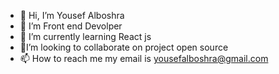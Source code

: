 - 👋 Hi, I’m Yousef Alboshra
- 👀 I’m Front end Devolper
- 🌱 I’m currently learning React js
- 💞️I’m looking to collaborate on project open source 
- 📫 How to reach me my email is yousefalboshra@gmail.com

<!---
JoeMicro240528/JoeMicro240528 is a ✨ special ✨ repository because its `README.md` (this file) appears on your GitHub profile.
You can click the Preview link to take a look at your changes.
--->
